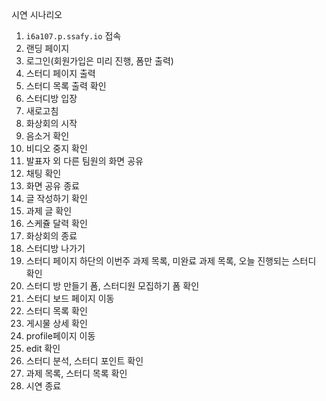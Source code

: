 시연 시나리오
1. `i6a107.p.ssafy.io` 접속
2. 랜딩 페이지
3. 로그인(회원가입은 미리 진행, 폼만 출력)
4. 스터디 페이지 출력
5. 스터디 목록 출력 확인
6. 스터디방 입장
7. 새로고침
8. 화상회의 시작
9. 음소거 확인
10. 비디오 중지 확인
11. 발표자 외 다른 팀원의 화면 공유
12. 채팅 확인
13. 화면 공유 종료
14. 글 작성하기 확인
15. 과제 글 확인
16. 스케쥴 달력 확인
17. 화상회의 종료
18. 스터디방 나가기
19. 스터디 페이지 하단의 이번주 과제 목록, 미완료 과제 목록, 오늘 진행되는 스터디 확인
20. 스터디 방 만들기 폼, 스터디원 모집하기 폼 확인
21. 스터디 보드 페이지 이동
22. 스터디 목록 확인
23. 게시물 상세 확인
24. profile페이지 이동
25. edit 확인
26. 스터디 분석, 스터디 포인트 확인
27. 과제 목록, 스터디 목록 확인
28. 시연 종료
